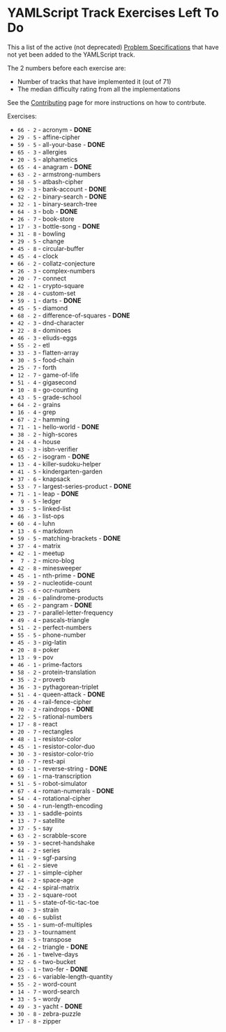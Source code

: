 YAMLScript Track Exercises Left To Do
=====================================

This a list of the active (not deprecated) [Problem Specifications](
https://github.com/exercism/problem-specifications/tree/main/exercises) that
have not yet been added to the YAMLScript track.

The 2 numbers before each exercise are:

* Number of tracks that have implemented it (out of 71)
* The median difficulty rating from all the implementations

See the [Contributing](Contributing.md) page for more instructions on how to
contrbute.

Exercises:

* `66 - 2` - acronym - **DONE**
* `29 - 5` - affine-cipher
* `59 - 5` - all-your-base - **DONE**
* `65 - 3` - allergies
* `20 - 5` - alphametics
* `65 - 4` - anagram - **DONE**
* `63 - 2` - armstrong-numbers
* `58 - 5` - atbash-cipher
* `29 - 3` - bank-account - **DONE**
* `62 - 2` - binary-search - **DONE**
* `32 - 1` - binary-search-tree
* `64 - 3` - bob - **DONE**
* `26 - 7` - book-store
* `17 - 3` - bottle-song - **DONE**
* `31 - 8` - bowling
* `29 - 5` - change
* `45 - 8` - circular-buffer
* `45 - 4` - clock
* `66 - 2` - collatz-conjecture
* `26 - 3` - complex-numbers
* `20 - 7` - connect
* `42 - 1` - crypto-square
* `28 - 4` - custom-set
* `59 - 1` - darts - **DONE**
* `45 - 5` - diamond
* `68 - 2` - difference-of-squares - **DONE**
* `42 - 3` - dnd-character
* `22 - 8` - dominoes
* `46 - 3` - eliuds-eggs
* `55 - 2` - etl
* `33 - 3` - flatten-array
* `30 - 5` - food-chain
* `25 - 7` - forth
* `12 - 7` - game-of-life
* `51 - 4` - gigasecond
* `10 - 8` - go-counting
* `43 - 5` - grade-school
* `64 - 2` - grains
* `16 - 4` - grep
* `67 - 2` - hamming
* `71 - 1` - hello-world - **DONE**
* `38 - 2` - high-scores
* `24 - 4` - house
* `43 - 3` - isbn-verifier
* `65 - 2` - isogram - **DONE**
* `13 - 4` - killer-sudoku-helper
* `41 - 5` - kindergarten-garden
* `37 - 6` - knapsack
* `53 - 7` - largest-series-product - **DONE**
* `71 - 1` - leap - **DONE**
* ` 9 - 5` - ledger
* `33 - 5` - linked-list
* `46 - 3` - list-ops
* `60 - 4` - luhn
* `13 - 6` - markdown
* `59 - 5` - matching-brackets - **DONE**
* `37 - 4` - matrix
* `42 - 1` - meetup
* ` 7 - 2` - micro-blog
* `42 - 8` - minesweeper
* `45 - 1` - nth-prime - **DONE**
* `59 - 2` - nucleotide-count
* `25 - 6` - ocr-numbers
* `28 - 6` - palindrome-products
* `65 - 2` - pangram - **DONE**
* `23 - 7` - parallel-letter-frequency
* `49 - 4` - pascals-triangle
* `51 - 2` - perfect-numbers
* `55 - 5` - phone-number
* `45 - 3` - pig-latin
* `20 - 8` - poker
* `13 - 9` - pov
* `46 - 1` - prime-factors
* `58 - 2` - protein-translation
* `35 - 2` - proverb
* `36 - 3` - pythagorean-triplet
* `51 - 4` - queen-attack - **DONE**
* `26 - 4` - rail-fence-cipher
* `70 - 2` - raindrops - **DONE**
* `22 - 5` - rational-numbers
* `17 - 8` - react
* `20 - 7` - rectangles
* `48 - 1` - resistor-color
* `45 - 1` - resistor-color-duo
* `30 - 3` - resistor-color-trio
* `10 - 7` - rest-api
* `63 - 1` - reverse-string - **DONE**
* `69 - 1` - rna-transcription
* `51 - 5` - robot-simulator
* `67 - 4` - roman-numerals - **DONE**
* `54 - 4` - rotational-cipher
* `50 - 4` - run-length-encoding
* `33 - 1` - saddle-points
* `13 - 7` - satellite
* `37 - 5` - say
* `63 - 2` - scrabble-score
* `59 - 3` - secret-handshake
* `44 - 2` - series
* `11 - 9` - sgf-parsing
* `61 - 2` - sieve
* `27 - 1` - simple-cipher
* `64 - 2` - space-age
* `42 - 4` - spiral-matrix
* `33 - 2` - square-root
* `11 - 5` - state-of-tic-tac-toe
* `40 - 3` - strain
* `40 - 6` - sublist
* `55 - 1` - sum-of-multiples
* `23 - 3` - tournament
* `28 - 5` - transpose
* `64 - 2` - triangle - **DONE**
* `26 - 1` - twelve-days
* `32 - 6` - two-bucket
* `65 - 1` - two-fer - **DONE**
* `23 - 6` - variable-length-quantity
* `55 - 2` - word-count
* `14 - 7` - word-search
* `33 - 5` - wordy
* `49 - 3` - yacht - **DONE**
* `30 - 8` - zebra-puzzle
* `17 - 8` - zipper
